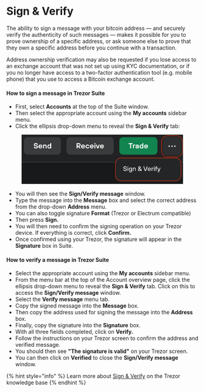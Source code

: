 # Sign & Verify

The ability to sign a message with your bitcoin address — and securely verify the authenticity of such messages — makes it possible for you to prove ownership of a specific address, or ask someone else to prove that they own a specific address before you continue with a transaction.

Address ownership verification may also be requested if you lose access to an exchange account that was not set up using KYC documentation, or if you no longer have access to a two-factor authentication tool (e.g. mobile phone) that you use to access a Bitcoin exchange account.

#### **How to sign a message in Trezor Suite**

* First, select **Accounts** at the top of the Suite window.
* Then select the appropriate account using the **My accounts** sidebar menu.
* Click the ellipsis drop-down menu to reveal the **Sign & Verify** tab:

<figure><img src="../.gitbook/assets/SignVerify_highlight.png" alt=""><figcaption></figcaption></figure>

* You will then see the **Sign/Verify message** window.
* Type the message into the **Message** box and select the correct address from the drop-down **Address** menu.
* You can also toggle signature **Format** (Trezor or Electrum compatible)
* Then press **Sign.**
* You will then need to confirm the signing operation on your Trezor device. If everything is correct, click **Confirm.**
* Once confirmed using your Trezor, the signature will appear in the **Signature** box in Suite.

#### How to verify a message in Trezor Suite

* Select the appropriate account using the **My accounts** sidebar menu.
* From the menu bar at the top of the Account overview page, click the ellipsis drop-down menu to reveal the **Sign & Verify** tab. Click on this to access the **Sign/Verify message** window.
* Select the **Verify message** menu tab.
* Copy the signed message into the **Message** box.
* Then copy the address used for signing the message into the **Address** box.
* Finally, copy the signature into the **Signature** box.
* With all three fields completed, click on **Verify.**
* Follow the instructions on your Trezor screen to confirm the address and verified message.
* You should then see **"The signature is valid"** on your Trezor screen.
* You can then click on **Verified** to close the **Sign/Verify message** window.

{% hint style="info" %}
Learn more about [Sign & Verify](https://trezor.io/learn/a/sign-verify) on the Trezor knowledge base
{% endhint %}
